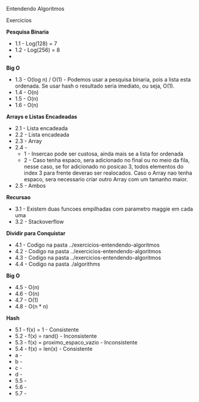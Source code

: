 Entendendo Algoritmos

Exercicios

**Pesquisa Binaria**

- 1.1 - Log(128) = 7
- 1.2 - Log(256) = 8
-

**Big O**

- 1.3 - O(log n) / O(1) - Podemos usar a pesquisa binaria, pois a lista esta ordenada. Se usar hash o resultado seria imediato,
  ou seja, O(1).
- 1.4 - O(n)
- 1.5 - O(n)
- 1.6 - O(n)

**Arrays e Listas Encadeadas**

- 2.1 - Lista encadeada
- 2.2 - Lista encadeada
- 2.3 - Array
- 2.4 - 
  - 1 - Insercao pode ser custosa, ainda mais se a lista for ordenada
  - 2 - Caso tenha espaco, sera adicionado no final ou no meio da fila, nesse caso, se for adicionado no posicao 3, todos elementos do index 3 para frente deverao ser realocados. Caso o Array nao tenha espaco, sera necessario criar outro Array com um tamanho maior.
- 2.5 - Ambos

**Recursao**

- 3.1 - Existem duas funcoes empilhadas com parametro maggie em cada uma
- 3.2 - Stackoverflow

**Dividir para Conquistar**

- 4.1 - Codigo na pasta ../exercicios-entendendo-algoritmos
- 4.2 - Codigo na pasta ../exercicios-entendendo-algoritmos
- 4.3 - Codigo na pasta ../exercicios-entendendo-algoritmos
- 4.4 - Codigo na pasta ./algorithms

**Big O**

- 4.5 - O(n)
- 4.6 - O(n)
- 4.7 - O(1)
- 4.8 - O(n * n)

**Hash**

- 5.1 - f(x) = 1 - Consistente
- 5.2 - f(x) = rand() - Inconsistente
- 5.3 - f(x) = proximo_espaco_vazio - Inconsistente
- 5.4 - f(x) = len(x) - Consistente
- a - 
- b - 
- c - 
- d - 
- 5.5 - 
- 5.6 - 
- 5.7 - 
